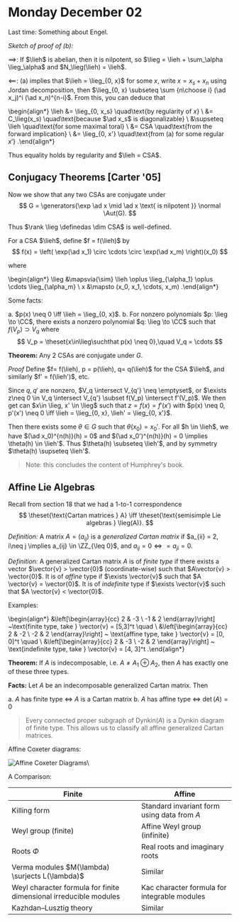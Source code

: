 # Monday December 02

Last time:
Something about Engel.


*Sketch of proof of (b):*

$\implies$:
If $\lieh$ is abelian, then it is nilpotent, so $\lieg = \lieh + \sum_\alpha \lieg_\alpha$ and $N_\lieg(\lieh) = \lieh$.

$\impliedby$:
(a) implies that $\lieh = \lieg_{0, x}$ for some $x$, write $x = x_s + x_n$ using Jordan decomposition, then $\lieg_{0, x} \subseteq \sum {n\choose i} (\ad x_j)^i (\ad x_n)^{n-i}$.
From this, you can deduce that

\begin{align*}
\lieh 
&= \lieg_{0, x_s} \quad\text{by regularity of $x$} \\
&= C_\lieg(x_s) \quad\text{because $\ad x_s$ is diagonalizable} \\
&\supseteq \lieh \quad\text{for some maximal toral} \\
&= CSA \quad\text{from the forward implication} \\
&= \lieg_{0, x'} \quad\text{from (a) for some regular $x'$}
.\end{align*}

Thus equality holds by regularity and $\lieh = CSA$.

## Conjugacy Theorems [Carter '05]

Now we show that any two CSAs are conjugate under
$$
G = \generators{\exp \ad x \mid \ad x \text{ is nilpotent }} \normal \Aut(G).
$$

Thus $\rank \lieg \definedas \dim CSA$ is well-defined.

For a CSA $\lieh$, define $f = f(\lieh)$ by 
$$
f(x) = \left( \exp(\ad x_1) \circ \cdots \circ \exp(\ad x_m) \right)(x_0)
$$

where 

\begin{align*}
\lieg &\mapsvia{\sim} \lieh \oplus \lieg_{\alpha_1} \oplus \cdots \lieg_{\alpha_m} \\
x &\mapsto (x_0, x_1, \cdots, x_m)
.\end{align*}

Some facts:

a. $p(x) \neq 0 \iff \lieh = \lieg_{0, x}$.
b. For nonzero polynomials $p: \lieg \to \CC$, there exists a nonzero polynomial $q: \lieg \to \CC$ such that $f(V_p) \supset V_q$ where
$$
V_p = \theset{x\in\lieg\suchthat p(x) \neq 0},\quad V_q = \cdots
$$

**Theorem:**
Any 2 CSAs are conjugate under $G$.


*Proof*
Define $f= f(\lieh), p = p(\lieh), q= q(\lieh)$ for the CSA $\lieh$, and similarly $f' = f(\lieh')$, etc.

Since $q, q'$ are nonzero, $V_q \intersect V_{q'} \neq \emptyset$, or $\exists z\neq 0 \in V_q \intersect V_{q'} \subset f(V_p) \intersect f'(V_p)$.
We then get can $x\in \lieg, x' \in \lieg$ such that $z = f(x) = f'(x')$ with $p(x) \neq 0, p'(x') \neq 0 \iff \lieh = \lieg_{0, x}, \lieh' = \lieg_{0, x'}$.

Then there exists some $\theta \in G$ such that $\theta(x_0) = x_0'$.
For all $h \in \lieh$, we have $(\ad x_0)^{n(h)}(h) = 0$ and $(\ad x_0')^{n(h)}(h) = 0 \implies \theta(h) \in \lieh'$.
Thus $\theta(h) \subseteq \lieh'$, and by symmetry $\theta(h) \supseteq \lieh'$.

> Note: this concludes the content of Humphrey's book.

## Affine Lie Algebras

Recall from section 18 that we had a 1-to-1 correspondence
$$
\theset{\text{Cartan matrices } A} \iff \theset{\text{semisimple Lie algebras } \lieg(A)}.
$$

*Definition:*
A matrix $A = (a_{ij})$ is a *generalized Cartan matrix* if $a_{ii} = 2, i\neq j \implies a_{ij} \in \ZZ_{\leq 0}$, and $a_{ij} = 0 \iff = a_{ji} = 0$.

*Definition:*
A generalized Cartan matrix $A$ is of *finite type* if there exists a vector $\vector{v} > \vector{0}$ (coordinate-wise) such that $A\vector{v} > \vector{0}$.
It is of *affine* type if $\exists \vector{v}$ such that $A \vector{v} = \vector{0}$.
It is of *indefinite* type if $\exists \vector{v}$ such that $A \vector{v} < \vector{0}$.

Examples:

\begin{align*}
&\left[\begin{array}{cc} 
2 & -3 \\ 
-1 & 2 
\end{array}\right] ~\text{finite type, take } \vector{v} = [5,3]^t
\quad \\
&\left[\begin{array}{cc} 
2 & -2 \\ 
-2 & 2 
\end{array}\right] ~ \text{affine type, take } \vector{v} = [0, 0]^t
\quad \\
&\left[\begin{array}{cc} 
2 & -3 \\ 
-2 & 2 
\end{array}\right] ~ \text{indefinite type, take } \vector{v} = [4, 3]^t
.\end{align*}

**Theorem:**
If $A$ is indecomposable, i.e. $A \neq A_1 \oplus A_2$, then $A$ has exactly one of these three types.

**Facts:**
Let $A$ be an indecomposable generalized Cartan matrix. Then

a. $A$ has finite type $\iff$ $A$ is a Cartan matrix
b. $A$ has affine type $\iff$ $\det(A) = 0$

> Every connected proper subgraph of $\mathrm{Dynkin}(A)$ is a Dynkin diagram of finite type. This allows us to classify all affine generalized Cartan matrices.

Affine Coxeter diagrams:

![Affine Coxeter Diagrams](figures/2019-12-02-09:54.png)\

A Comparison:

|Finite                                                            | Affine|
| ---- | --- |
| Killing form                                                      | Standard invariant form using data from $A$ |
| Weyl group (finite)                                               | Affine Weyl group (infinite) |
| Roots $\Phi$                                                      | Real roots and imaginary roots |
| Verma modules $M(\lambda) \surjects L(\lambda)$                   | Similar |
| Weyl character formula for finite dimensional irreducible modules | Kac character formula for integrable modules |
| Kazhdan–Lusztig theory                                           | Similar |
